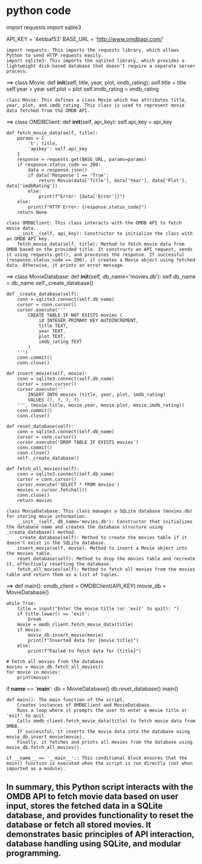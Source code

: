 # python code 

import requests
import sqlite3

API_KEY = '4ebbaf53'
BASE_URL = 'http://www.omdbapi.com/'

    import requests: This imports the requests library, which allows Python to send HTTP requests easily.
    import sqlite3: This imports the sqlite3 library, which provides a lightweight disk-based database that doesn’t require a separate server process.


==> class Movie:
    def __init__(self, title, year, plot, imdb_rating):
        self.title = title
        self.year = year
        self.plot = plot
        self.imdb_rating = imdb_rating

    class Movie: This defines a class Movie which has attributes title, year, plot, and imdb_rating. This class is used to represent movie data fetched from the OMDB API.


==> class OMDBClient:
    def __init__(self, api_key):
        self.api_key = api_key

    def fetch_movie_data(self, title):
        params = {
            't': title,
            'apikey': self.api_key
        }
        response = requests.get(BASE_URL, params=params)
        if response.status_code == 200:
            data = response.json()
            if data['Response'] == 'True':
                return Movie(data['Title'], data['Year'], data['Plot'], data['imdbRating'])
            else:
                print(f"Error: {data['Error']}")
        else:
            print(f"HTTP Error: {response.status_code}")
        return None

    class OMDBClient: This class interacts with the OMDB API to fetch movie data.
        __init__(self, api_key): Constructor to initialize the class with an OMDB API key.
        fetch_movie_data(self, title): Method to fetch movie data from OMDB based on the provided title. It constructs an API request, sends it using requests.get(), and processes the response. If successful (response.status_code == 200), it creates a Movie object using fetched data. Otherwise, it prints an error message.



==> class MovieDatabase:
    def __init__(self, db_name='movies.db'):
        self.db_name = db_name
        self._create_database()

    def _create_database(self):
        conn = sqlite3.connect(self.db_name)
        cursor = conn.cursor()
        cursor.execute('''
            CREATE TABLE IF NOT EXISTS movies (
                id INTEGER PRIMARY KEY AUTOINCREMENT,
                title TEXT,
                year TEXT,
                plot TEXT,
                imdb_rating TEXT
            )
        ''')
        conn.commit()
        conn.close()

    def insert_movie(self, movie):
        conn = sqlite3.connect(self.db_name)
        cursor = conn.cursor()
        cursor.execute('''
            INSERT INTO movies (title, year, plot, imdb_rating)
            VALUES (?, ?, ?, ?)
        ''', (movie.title, movie.year, movie.plot, movie.imdb_rating))
        conn.commit()
        conn.close()

    def reset_database(self):
        conn = sqlite3.connect(self.db_name)
        cursor = conn.cursor()
        cursor.execute('DROP TABLE IF EXISTS movies')
        conn.commit()
        conn.close()
        self._create_database()

    def fetch_all_movies(self):
        conn = sqlite3.connect(self.db_name)
        cursor = conn.cursor()
        cursor.execute('SELECT * FROM movies')
        movies = cursor.fetchall()
        conn.close()
        return movies

    class MovieDatabase: This class manages a SQLite database (movies.db) for storing movie information.
        __init__(self, db_name='movies.db'): Constructor that initializes the database name and creates the database structure using _create_database() method.
        _create_database(self): Method to create the movies table if it doesn't exist in the SQLite database.
        insert_movie(self, movie): Method to insert a Movie object into the movies table.
        reset_database(self): Method to drop the movies table and recreate it, effectively resetting the database.
        fetch_all_movies(self): Method to fetch all movies from the movies table and return them as a list of tuples.



==> def main():
    omdb_client = OMDBClient(API_KEY)
    movie_db = MovieDatabase()

    while True:
        title = input("Enter the movie title (or 'exit' to quit): ")
        if title.lower() == 'exit':
            break
        movie = omdb_client.fetch_movie_data(title)
        if movie:
            movie_db.insert_movie(movie)
            print(f"Inserted data for {movie.title}")
        else:
            print(f"Failed to fetch data for {title}")

    # Fetch all movies from the database
    movies = movie_db.fetch_all_movies()
    for movie in movies:
        print(movie)


if __name__ == '__main__':
    db = MovieDatabase()
    db.reset_database()
    main()

    def main(): The main function of the script.
        Creates instances of OMDBClient and MovieDatabase.
        Runs a loop where it prompts the user to enter a movie title or 'exit' to quit.
        Calls omdb_client.fetch_movie_data(title) to fetch movie data from OMDB.
        If successful, it inserts the movie data into the database using movie_db.insert_movie(movie).
        Finally, it fetches and prints all movies from the database using movie_db.fetch_all_movies().

    if __name__ == '__main__':: This conditional block ensures that the main() function is executed when the script is run directly (not when imported as a module).

## In summary, this Python script interacts with the OMDB API to fetch movie data based on user input, stores the fetched data in a SQLite database, and provides functionality to reset the database or fetch all stored movies. It demonstrates basic principles of API interaction, database handling using SQLite, and modular programming.
